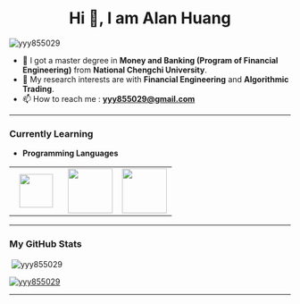 <h1 align="center">Hi 👋, I am Alan Huang</h1>
<p align="left"> <img src="https://komarev.com/ghpvc/?username=yyy855029&label=Profile%20views&color=0e75b6&style=flat" alt="yyy855029" /> </p>

- 🌱 I got a master degree in **Money and Banking (Program of Financial Engineering)** from **National Chengchi University**.
- 🔭 My research interests are with **Financial Engineering** and **Algorithmic Trading**.
- 📫 How to reach me : **yyy855029@gmail.com**

<hr>

<h3 align="left">Currently Learning</h3>

- **Programming Languages**
<table>
<tbody>
<tr>
<td align="center" width="33%">
<a href="https://www.python.org" target="_blank"> <img height=60px src="https://www.vectorlogo.zone/logos/python/python-ar21.svg"> </a>
</td>

<td align="center" width="33%">
<a href="https://www.r-project.org" target="_blank"> <img height=80px src="https://www.vectorlogo.zone/logos/r-project/r-project-ar21.svg"> </a>
</td> 
 
<td align="center" width="33%">
<a href="https://docs.microsoft.com/en-us/office/vba/api/overview" target="_blank"> <img height=80px src="https://www.vectorlogo.zone/logos/microsoft_vb/microsoft_vb-ar21.svg"> </a>
</td>
</tr>

</tbody>
</table>


<hr>

<h3 align="left">My GitHub Stats</h3>
<p>&nbsp;<img align="center" src="https://github-readme-stats.vercel.app/api?username=yyy855029&show_icons=true&locale=en" alt="yyy855029" /></p>
<p align="left"> <a href="https://github.com/ryo-ma/github-profile-trophy"><img src="https://github-profile-trophy.vercel.app/?username=yyy855029" alt="yyy855029" /></a> </p>

<hr>
